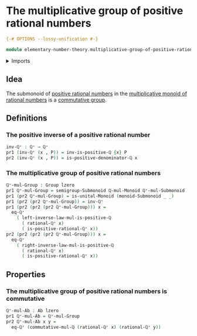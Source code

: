 # The multiplicative group of positive rational numbers

```agda
{-# OPTIONS --lossy-unification #-}

module elementary-number-theory.multiplicative-group-of-positive-rational-numbers where
```

<details><summary>Imports</summary>

```agda
open import elementary-number-theory.multiplication-rational-numbers
open import elementary-number-theory.multiplicative-inverses-positive-rational-numbers
open import elementary-number-theory.multiplicative-monoid-of-rational-numbers
open import elementary-number-theory.positive-rational-numbers
open import elementary-number-theory.rational-numbers

open import foundation.dependent-pair-types
open import foundation.universe-levels

open import group-theory.abelian-groups
open import group-theory.groups
open import group-theory.monoids
open import group-theory.submonoids
```

</details>

## Idea

The submonoid of
[positive rational numbers](elementary-number-theory.positive-rational-numbers.md)
in the
[multiplicative monoid of rational numbers](elementary-number-theory.multiplicative-monoid-of-rational-numbers.md)
is a [commutative group](group-theory.abelian-groups.md).

## Definitions

### The positive inverse of a positive rational number

```agda
inv-ℚ⁺ : ℚ⁺ → ℚ⁺
pr1 (inv-ℚ⁺ (x , P)) = inv-is-positive-ℚ {x} P
pr2 (inv-ℚ⁺ (x , P)) = is-positive-denominator-ℚ x
```

### The multiplicative group of positive rational numbers

```agda
ℚ⁺-mul-Group : Group lzero
pr1 ℚ⁺-mul-Group = semigroup-Submonoid ℚ-mul-Monoid ℚ⁺-mul-Submonoid
pr1 (pr2 ℚ⁺-mul-Group) = is-unital-Monoid (monoid-Submonoid _ _)
pr1 (pr2 (pr2 ℚ⁺-mul-Group)) = inv-ℚ⁺
pr1 (pr2 (pr2 (pr2 ℚ⁺-mul-Group))) x =
  eq-ℚ⁺
    ( left-inverse-law-mul-is-positive-ℚ
      ( rational-ℚ⁺ x)
      ( is-positive-rational-ℚ⁺ x))
pr2 (pr2 (pr2 (pr2 ℚ⁺-mul-Group))) x =
  eq-ℚ⁺
    ( right-inverse-law-mul-is-positive-ℚ
      ( rational-ℚ⁺ x)
      ( is-positive-rational-ℚ⁺ x))
```

## Properties

### The multiplicative group of positive rational numbers is commutative

```agda
ℚ⁺-mul-Ab : Ab lzero
pr1 ℚ⁺-mul-Ab = ℚ⁺-mul-Group
pr2 ℚ⁺-mul-Ab x y =
  eq-ℚ⁺ (commutative-mul-ℚ (rational-ℚ⁺ x) (rational-ℚ⁺ y))
```
